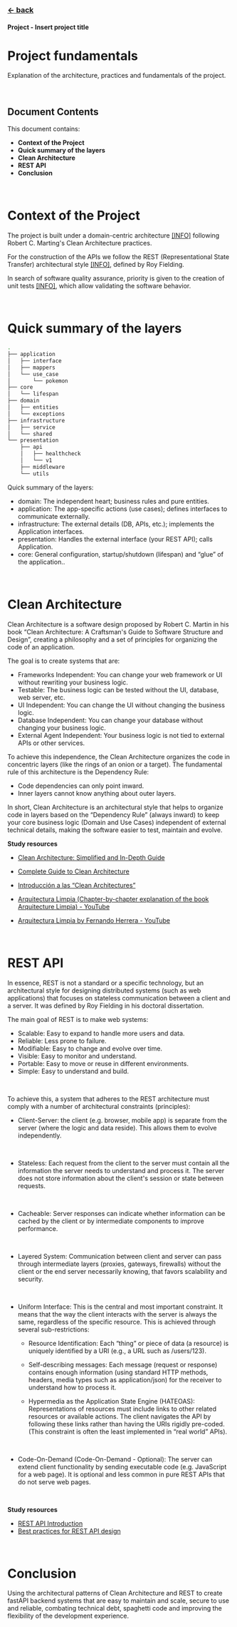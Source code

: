 ### [<- back](_index.md)

#### Project - Insert project title
# Project fundamentals

Explanation of the architecture, practices and fundamentals of the project.

<br>

## Document Contents

This document contains:

- **Context of the Project**
- **Quick summary of the layers**
- **Clean Architecture**
- **REST API**
- **Conclusion**

<br>

# Context of the Project
The project is built under a domain-centric architecture [[INFO]](https://dev.to/dazevedo/domain-centric-architecture-building-software-that-aligns-with-business-needs-48n5) following Robert C. Marting's Clean Architecture practices.

For the construction of the APIs we follow the REST (Representational State Transfer) architectural style [[INFO]](https://www.geeksforgeeks.org/rest-api-architectural-constraints/), defined by Roy Fielding.

In search of software quality assurance, priority is given to the creation of unit tests [[INFO]](https://medium.com/simform-engineering/importance-of-unit-testing-in-software-development-3f47ef326be1), which allow validating the software behavior.

<br>

# Quick summary of the layers

```bash
.
├── application
│   ├── interface
│   ├── mappers
│   └── use_case
│       └── pokemon
├── core
│   └── lifespan
├── domain
│   ├── entities
│   └── exceptions
├── infrastructure
│   ├── service
│   └── shared 
└── presentation
    ├── api
    │   ├── healthcheck
    │   └── v1
    ├── middleware
    └── utils

```
Quick summary of the layers:

- domain: The independent heart; business rules and pure entities.
- application: The app-specific actions (use cases); defines interfaces to communicate externally.
- infrastructure: The external details (DB, APIs, etc.); implements the Application interfaces.
- presentation: Handles the external interface (your REST API); calls Application.
- core: General configuration, startup/shutdown (lifespan) and “glue” of the application..

<br>

# Clean Architecture

Clean Architecture is a software design proposed by Robert C. Martin in his book “Clean Architecture: A Craftsman's Guide to Software Structure and Design”, creating a philosophy and a set of principles for organizing the code of an application.

The goal is to create systems that are:

- Frameworks Independent: You can change your web framework or UI without rewriting your business logic.
- Testable: The business logic can be tested without the UI, database, web server, etc.
- UI Independent: You can change the UI without changing the business logic.
- Database Independent: You can change your database without changing your business logic.
- External Agent Independent: Your business logic is not tied to external APIs or other services.

To achieve this independence, the Clean Architecture organizes the code in concentric layers (like the rings of an onion or a target). The fundamental rule of this architecture is the Dependency Rule:

- Code dependencies can only point inward.
- Inner layers cannot know anything about outer layers.

In short, Clean Architecture is an architectural style that helps to organize code in layers based on the “Dependency Rule” (always inward) to keep your core business logic (Domain and Use Cases) independent of external technical details, making the software easier to test, maintain and evolve.

**Study resources**
- [Clean Architecture: Simplified and In-Depth Guide](https://medium.com/@DrunknCode/clean-architecture-simplified-and-in-depth-guide-026333c54454)

- [Complete Guide to Clean Architecture](https://www.geeksforgeeks.org/complete-guide-to-clean-architecture/)

- [Introducción a las “Clean Architectures”](https://medium.com/@diego.coder/introducci%C3%B3n-a-las-clean-architectures-723fe9fe17fa)

- [Arquitectura Limpia (Chapter-by-chapter explanation of the book Arquitecture Limpia) - YouTube](https://youtube.com/playlist?list=PL0kIvpOlieSOsp6zCdo5QiX3uMIZT5dNu&si=6zyGoGiNTmVRuuyr)

- [Arquitectura Limpia by Fernando Herrera - YouTube](https://youtube.com/watch?v=zCBU_kkaeyY&si=1lWM9lVa85egeFsz)

<br>

# REST API

In essence, REST is not a standard or a specific technology, but an architectural style for designing distributed systems (such as web applications) that focuses on stateless communication between a client and a server. It was defined by Roy Fielding in his doctoral dissertation.

The main goal of REST is to make web systems:

- Scalable: Easy to expand to handle more users and data.
- Reliable: Less prone to failure.
- Modifiable: Easy to change and evolve over time.
- Visible: Easy to monitor and understand.
- Portable: Easy to move or reuse in different environments.
- Simple: Easy to understand and build.

<br>

To achieve this, a system that adheres to the REST architecture must comply with a number of architectural constraints (principles):

- Client-Server: the client (e.g. browser, mobile app) is separate from the server (where the logic and data reside). This allows them to evolve independently.

<br>

- Stateless: Each request from the client to the server must contain all the information the server needs to understand and process it. The server does not store information about the client's session or state between requests.

<br>

- Cacheable: Server responses can indicate whether information can be cached by the client or by intermediate components to improve performance.

<br>

- Layered System: Communication between client and server can pass through intermediate layers (proxies, gateways, firewalls) without the client or the end server necessarily knowing, that favors scalability and security.

<br>

- Uniform Interface: This is the central and most important constraint. It means that the way the client interacts with the server is always the same, regardless of the specific resource. This is achieved through several sub-restrictions:

  - Resource Identification: Each “thing” or piece of data (a resource) is uniquely identified by a URI (e.g., a URL such as /users/123).

  - Self-describing messages: Each message (request or response) contains enough information (using standard HTTP methods, headers, media types such as application/json) for the receiver to understand how to process it.

  - Hypermedia as the Application State Engine (HATEOAS): Representations of resources must include links to other related resources or available actions. The client navigates the API by following these links rather than having the URIs rigidly pre-coded. (This constraint is often the least implemented in “real world” APIs).

<br>

- Code-On-Demand (Code-On-Demand - Optional): The server can extend client functionality by sending executable code (e.g. JavaScript for a web page). It is optional and less common in pure REST APIs that do not serve web pages.


<br>

**Study resources**
- [REST API Introduction](https://www.geeksforgeeks.org/rest-api-introduction/)
- [Best practices for REST API design](https://stackoverflow.blog/2020/03/02/best-practices-for-rest-api-design/)

<br>

# Conclusion

Using the architectural patterns of Clean Architecture and REST to create fastAPI backend systems that are easy to maintain and scale, secure to use and reliable, combating technical debt, spaghetti code and improving the flexibility of the development experience.